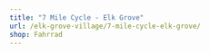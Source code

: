 ```yaml
---
title: "7 Mile Cycle - Elk Grove"
url: /elk-grove-village/7-mile-cycle-elk-grove/
shop: Fahrrad
---
```

